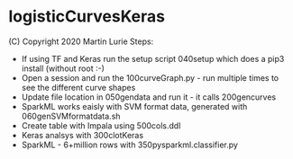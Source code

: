 # logisticCurvesKeras
(C) Copyright 2020 Martin Lurie
Steps:
- If using TF and Keras run the setup script 040setup which does a pip3 install (without root :-) 
- Open a session and run the 100curveGraph.py - run multiple times to see the different curve shapes
- Update file location in 050gendata and run it - it calls 200gencurves
- SparkML works eaisly with SVM format data, generated with 060genSVMformatdata.sh
- Create table with Impala using 500cols.ddl
- Keras analsys with 300clotKeras
- SparkML - 6+million rows with 350pysparkml.classifier.py
